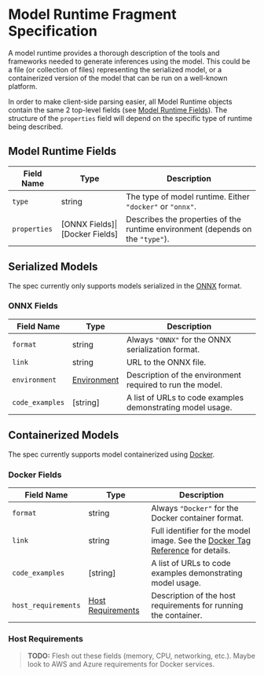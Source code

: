 # Model Runtime Fragment Specification

A model runtime provides a thorough description of the tools and frameworks needed to generate inferences using the 
model. This could be a file (or collection of files) representing the serialized model, or a containerized version of 
the model that can be run on a well-known platform. 

In order to make client-side parsing easier, all Model Runtime objects contain the same 2 top-level fields (see [Model 
Runtime Fields]). The structure of the `properties` field will depend on the specific type of runtime being described.


## Model Runtime Fields

| Field Name          | Type                | Description                                                           |
|---------------------|---------------------|-----------------------------------------------------------------------|
| `type`              | string              | The type of model runtime. Either `"docker"` or `"onnx"`.
| `properties`        | \[ONNX Fields\]\|\[Docker Fields\] | Describes the properties of the runtime environment (depends on the `"type"`). |

## Serialized Models

The spec currently only supports models serialized in the [ONNX] format.

### ONNX Fields

| Field Name       | Type           | Description                                                           |
|------------------|----------------|-----------------------------------------------------------------------|
| `format`         | string         | Always `"ONNX"` for the ONNX serialization format.                    |
| `link`           | string         | URL to the ONNX file.                                                 |
| `environment`    | [Environment]  | Description of the environment required to run the model.             |
| `code_examples`  | \[string\]     | A list of URLs to code examples demonstrating model usage.            |

## Containerized Models

The spec currently supports model containerized using [Docker].

### Docker Fields

| Field Name            | Type                  | Description                                                           |
|-----------------------|-----------------------|-----------------------------------------------------------------------|
| `format`              | string                | Always `"Docker"` for the Docker container format.                    |
| `link`                | string                | Full identifier for the model image. See the [Docker Tag Reference] for details. |
| `code_examples`       | \[string\]            | A list of URLs to code examples demonstrating model usage.            |
| `host_requirements`   | [Host Requirements]   | Description of the host requirements for running the container.       |

### Host Requirements

> **TODO:** Flesh out these fields (memory, CPU, networking, etc.). Maybe look to AWS and Azure requirements for Docker services.

[ONNX]: https://onnx.ai/index.html
[Docker]: https://www.docker.com/
[Docker Tag Reference]: https://docs.docker.com/engine/reference/commandline/tag/#extended-description
[Environment]: ../environment/environment-fragment.md
[Model Runtime Fields]: #model-runtime-fields
[Host Requirements]: #host-requirements
